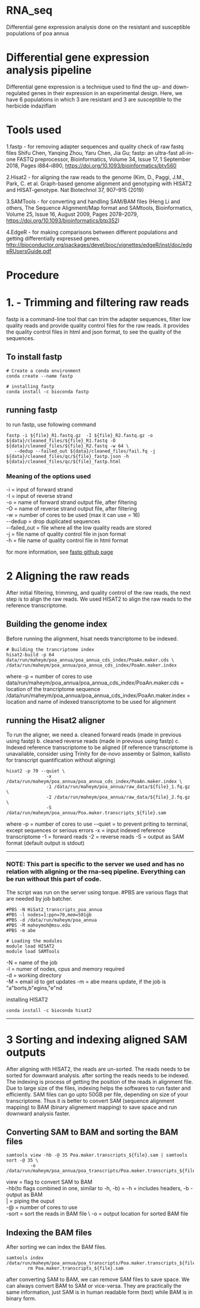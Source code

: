 # RNA_seq
Differential gene expression analysis done on the resistant and susceptible populations of poa annua

# Differential gene expression analysis pipeline 
Differential gene expression is a technique used to find the up- and down-regulated genes in their expression in an experimental design.
Here, we have 6 populations in which 3 are resistant and 3 are susceptible to the herbicide indaziflam

# Tools used 
1.fastp - for removing adapter sequences and quality check of raw fastq files
Shifu Chen, Yanqing Zhou, Yaru Chen, Jia Gu; fastp: an ultra-fast all-in-one FASTQ preprocessor, Bioinformatics, Volume 34, Issue 17, 1 September 2018, Pages i884–i890, https://doi.org/10.1093/bioinformatics/bty560

2.Hisat2 - for aligning the raw reads to the genome
(Kim, D., Paggi, J.M., Park, C. et al. Graph-based genome alignment and genotyping with HISAT2 and HISAT-genotype. Nat Biotechnol 37, 907–915 (2019)

3.SAMTools - for converting and handling SAM/BAM files
(Heng Li and others, The Sequence Alignment/Map format and SAMtools, Bioinformatics, Volume 25, Issue 16, August 2009, Pages 2078–2079, https://doi.org/10.1093/bioinformatics/btp352)

4.EdgeR - for making comparisons between different populations and getting differentially expressed genes.
http://bioconductor.org/packages/devel/bioc/vignettes/edgeR/inst/doc/edgeRUsersGuide.pdf

# Procedure

# 1. - Trimming and filtering raw reads
fastp is a command-line tool that can trim the adapter sequences, filter low quality reads and provide quality control files for the raw reads. it provides the quality control files in html and json format, to see the quality of the sequences.

## To install fastp

```
# Create a conda environment 
conda create --name fastp

# installing fastp 
conda install -c bioconda fastp
```

## running fastp

to run fastp, use following command

```
fastp -i ${file}_R1.fastq.gz  -I ${file}_R2.fastq.gz -o ${data}/cleaned_files/${file}_R1.fastq -O ${data}/cleaned_files/${file}_R2.fastq -w 64 \
   --dedup --failed_out ${data}/cleaned_files/fail.fq -j ${data}/cleaned_files/qc/${file}_fastp.json -h ${data}/cleaned_files/qc/${file}_fastp.html 
```
### Meaning of the options used

-i = input of forward strand \
-I = input of reverse strand \
-o = name of forward strand output file, after filtering  \
-O = name of reverse strand output file, after filtering \
-w = number of cores to be used (max it can use = 16) \
--dedup = drop duplicated sequences \
--failed_out = file where all the low quality reads are stored \
-j = file name of quality control file in json format \
-h = file name of quality control file in html format 

for more information, see [fastp github page](https://github.com/OpenGene/fastp)

# 2 Aligning the raw reads 
After initial filtering, trimming, and quality control of the raw reads, the next step is to align the raw reads. We used HISAT2 to align the raw reads to the reference transcriptome.

## Building the genome index
Before running the alignment, hisat needs trancriptome to be indexed. 

```
# Building the trancriptome index 
hisat2-build -p 64 data/run/maheym/poa_annua/poa_annua_cds_index/PoaAn.maker.cds \
/data/run/maheym/poa_annua/poa_annua_cds_index/PoaAn.maker.index 
```
where
-p = number of cores to use \
data/run/maheym/poa_annua/poa_annua_cds_index/PoaAn.maker.cds = location of the trancriptome sequence \
/data/run/maheym/poa_annua/poa_annua_cds_index/PoaAn.maker.index = location and name of indexed transcriptome to be used for alignment

## running the Hisat2 aligner
To run the aligner, we need
a. cleaned forward reads (made in previous using fastp)
b. cleaned reverse reads (made in previous using fastp)
c. Indexed reference transcriptome to be aligned (if reference transcriptome is unavailable, consider using Trinity for de-novo assemby or Salmon, kallisto for transcript quantification without aligning)

```
hisat2 -p 70 --quiet \
               -x /data/run/maheym/poa_annua/poa_annua_cds_index/PoaAn.maker.index \
               -1 /data/run/maheym/poa_annua/raw_data/${file}_1.fq.gz \
               -2 /data/run/maheym/poa_annua/raw_data/${file}_2.fq.gz \
               -S /data/run/maheym/poa_annua/Poa.maker.transcripts_${file}.sam
```
where
-p = number of cores to use
--quiet = to prevent priting to terminal, except sequences or serious errors
-x = input indexed reference transcriptome
-1 = forward reads 
-2 = reverse reads
-S = output as SAM format (default output is stdout)

------------------------
### NOTE: This part is specific to the server we used and has no relation with aligning or the rna-seq pipeline. Everything can be run without this part of code.
The script was run on the server using torque. #PBS are various flags that are needed by job batcher. 
```
#PBS -N HiSat2_transcripts_poa_annua
#PBS -l nodes=1:ppn=70,mem=501gb
#PBS -d /data/run/maheym/poa_annua
#PBS -M maheymoh@msu.edu
#PBS -m abe

# Loading the modules
module load HISAT2
module load SAMTools
```
-N = name of the job \
-l = numer of nodes, cpus and memory required \
-d = working directory \
-M = email id to get updates
-m = abe means update, if the job is "a"borts,b"egins,"e"nd 

installing HISAT2
```
conda install -c bioconda hisat2
```
--------------------------

# 3 Sorting and indexing aligned SAM outputs
After aligning with HISAT2, the reads are un-sorted. The reads needs to be sorted for downward analysis. after sorting the reads needs to be indexed. The indexing is process of getting the position of the reads in alignment file. Due to large size of the files, indexing helps the softwares to run faster and efficiently. SAM files can go upto 50GB per file, depending on size of your transcriptome. Thus it is better to convert SAM (sequence alignment mapping) to BAM (binary alignement mapping) to save space and run downward analysis faster.

## Converting SAM to BAM and sorting the BAM files

```
samtools view -hb -@ 35 Poa.maker.transcripts_${file}.sam | samtools sort -@ 35 \
         -o /data/run/maheym/poa_annua/poa_transcripts/Poa.maker.transcripts_${file}.bam
```

view = flag to convert SAM to BAM \
-hb(to flags combined in one, similar to -h, -b) = -h = includes headers, -b - output as BAM \
| = piping the ouput \
-@ = number of cores to use \
-sort = sort the reads in BAM file \ 
-o = output location for sorted BAM file

## Indexing the BAM files
After sorting we can index the BAM files. 
```
samtools index /data/run/maheym/poa_annua/poa_transcripts/Poa.maker.transcripts_${file}.bam
        rm Poa.maker.transcripts_${file}.sam
```
after converting SAM to BAM, we can remove SAM files to save space. We can always convert BAM to SAM or vice-versa. They are practically the same information, just SAM is in human readable form (text)  while BAM is in binary form. 













